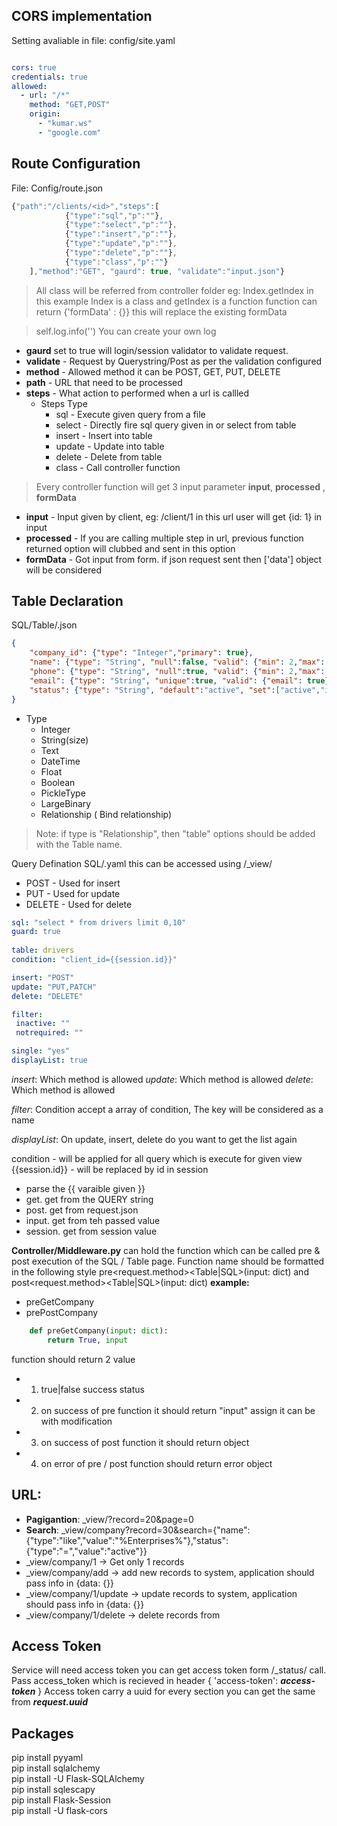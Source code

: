## CORS implementation
Setting avaliable in file: config/site.yaml
```yaml

cors: true
credentials: true
allowed:
  - url: "/*"
    method: "GET,POST"
    origin:
      - "kumar.ws"
      - "google.com"
```


## Route Configuration 

File: Config/route.json
```js
{"path":"/clients/<id>","steps":[
            {"type":"sql","p":""},
            {"type":"select","p":""},
            {"type":"insert","p":""},
            {"type":"update","p":""},
            {"type":"delete","p":""},
            {"type":"class","p":""}
    ],"method":"GET", "gaurd": true, "validate":"input.json"}
```


> All class will be referred from controller folder eg: Index.getIndex in this example Index is a class and getIndex is a function
> function can return {'formData' : {}} this will replace the existing formData 

> self.log.info('<your message>') You can create your own log 

- **gaurd** set to true will login/session validator to validate request.
- **validate** - Request by Querystring/Post as per the validation configured
- **method** - Allowed method it can be POST, GET, PUT, DELETE
- **path** - URL  that need to be processed
- **steps** - What action to performed when a url is callled
    - Steps Type
        - sql - Execute given query from a file
        - select -  Directly fire sql query given in or select from table
        - insert - Insert into table
        - update - Update into table
        - delete - Delete from table
        - class - Call controller function


> Every controller function will get 3 input parameter **input**, **processed** , **formData**
- **input** - Input given by client, eg: /client/1 in this url user will get {id: 1} in input
- **processed** - If you are calling multiple step in url, previous function returned option will clubbed and sent in this option
- **formData** - Got input from form. if json request sent then ['data'] object will be considered

## Table Declaration
SQL/Table/<tablename>.json
```json
{
    "company_id": {"type": "Integer","primary": true},
    "name": {"type": "String", "null":false, "valid": {"min": 2,"max": 50}},
    "phone": {"type": "String", "null":true, "valid": {"min": 2,"max": 50, "pattern":""}},
    "email": {"type": "String", "unique":true, "valid": {"email": true},"foreign":"drivers.drivers_id"},
    "status": {"type": "String", "default":"active", "set":["active","inactive"]}
}
```

- Type
    - Integer
    - String(size)
    - Text
    - DateTime
    - Float
    - Boolean
    - PickleType
    - LargeBinary
    - Relationship ( Bind relationship)

> Note: if type is "Relationship", then "table" options should be added with the Table name.

Query Defination
SQL/<queryname>.yaml this can be accessed using /_view/<queryname>
 - POST - Used for insert
 - PUT - Used for update
 - DELETE - Used for delete

 ```yaml
sql: "select * from	drivers limit 0,10"
guard: true
  
table: drivers
condition: "client_id={{session.id}}"

insert: "POST"  
update: "PUT,PATCH"
delete: "DELETE"

filter:
  inactive: ""
  notrequired: ""

single: "yes"
displayList: true
```

_insert_: Which method is allowed
_update_: Which method is allowed
_delete_: Which method is allowed

_filter_: Condition accept a array of condition, The key will be considered as a name

_displayList_: On update, insert, delete do you want to get the list again

condition - will be applied for all query which is execute for given view
{{session.id}} - will be replaced by id in session
- parse the {{ varaible given }} 
- get. get from the QUERY string
- post. get from request.json
- input. get from teh passed value
- session. get from session value


**Controller/Middleware.py**  can hold the function which can be called pre & post execution of the SQL / Table page.
Function name should be formatted in the following style pre<request.method><Table|SQL>(input: dict) and post<request.method><Table|SQL>(input: dict)
**example:**
- preGetCompany
- prePostCompany

```python
    def preGetCompany(input: dict):
        return True, input  
```

function should return 2 value 
- 1. true|false  success status 
- 2. on success of pre function  it should return "input" assign it can be with modification
- 3. on success of post function  it should return object
- 4. on error of pre / post function  should return error object

URL:
-----------
- **Pagigantion**: _view/<url>?record=20&page=0   
- **Search**: _view/company?record=30&search={"name":{"type":"like","value":"%Enterprises%"},"status":{"type":"=","value":"active"}}
- _view/company/1  -> Get only 1 records
- _view/company/add -> add new records to system, application should pass info in {data: {}}
- _view/company/1/update -> update records to system, application should pass info in {data: {}}
- _view/company/1/delete -> delete records from

## Access Token
Service will need access token you can get access token form /_status/ call.  Pass access_token which is recieved in header
{
  'access-token': ***access-token***
}
Access token carry a uuid for every section you can get the same from ***request.uuid***


## Packages
pip install pyyaml<br/>
pip install sqlalchemy<br/>
pip install -U Flask-SQLAlchemy<br/>
pip install sqlescapy<br/>
pip install Flask-Session<br/>
pip install -U flask-cors<br/>